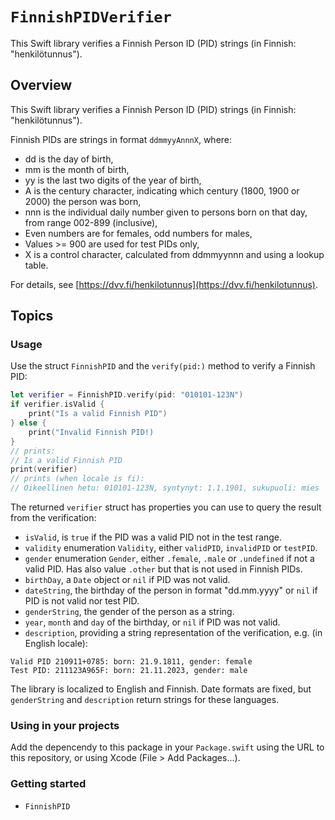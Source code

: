# ``FinnishPIDVerifier``

This Swift library verifies a Finnish Person ID (PID) strings (in Finnish: "henkilötunnus").

## Overview

This Swift library verifies a Finnish Person ID (PID) strings (in Finnish: "henkilötunnus").

Finnish PIDs are strings in format `ddmmyyAnnnX`, where:

* dd is the day of birth,
* mm is the month of birth,
* yy is the last two digits of the year of birth,
* A is the century character, indicating which century (1800, 1900 or 2000) the person was born,
* nnn is the individual daily number given to persons born on that day, from range 002-899 (inclusive),
* Even numbers are for females, odd numbers for males,
* Values >= 900 are used for test PIDs only,
* X is a control character, calculated from ddmmyynnn and using a lookup table.

For details, see [https://dvv.fi/henkilotunnus](https://dvv.fi/henkilotunnus).

## Topics

### Usage

Use the struct ``FinnishPID`` and the `verify(pid:)` method to verify a Finnish PID:

```Swift
let verifier = FinnishPID.verify(pid: "010101-123N")
if verifier.isValid {
	print("Is a valid Finnish PID")
} else {
	print("Invalid Finnish PID!)
}
// prints:
// Is a valid Finnish PID
print(verifier)
// prints (when locale is fi): 
// Oikeellinen hetu: 010101-123N, syntynyt: 1.1.1901, sukupuoli: mies
```

The returned `verifier` struct has properties you can use to query the result from the verification:

* `isValid`, is `true` if the PID was a valid PID not in the test range.
* `validity` enumeration `Validity`, either `validPID`, `invalidPID` or `testPID`.
* `gender` enumeration `Gender`, either `.female`, `.male` or `.undefined` if not a valid PID. Has also value `.other` but that is not used in Finnish PIDs.
* `birthDay`, a `Date` object or `nil` if PID was not valid.
* `dateString`, the birthday of the person in format "dd.mm.yyyy" or `nil` if PID is not valid nor test PID.
* `genderString`, the gender of the person as a string.
* `year`, `month` and `day` of the birthday, or `nil` if PID was not valid.
* `description`, providing a string representation of the verification, e.g. (in English locale):

```
Valid PID 210911+0785: born: 21.9.1811, gender: female
Test PID: 211123A965F: born: 21.11.2023, gender: male
```

The library is localized to English and Finnish. Date formats are fixed, but `genderString` and `description` return strings for these languages.

### Using in your projects

Add the depencendy to this package in your `Package.swift` using the URL to this repository, or using Xcode (File > Add Packages...).

### Getting started

- ``FinnishPID``


